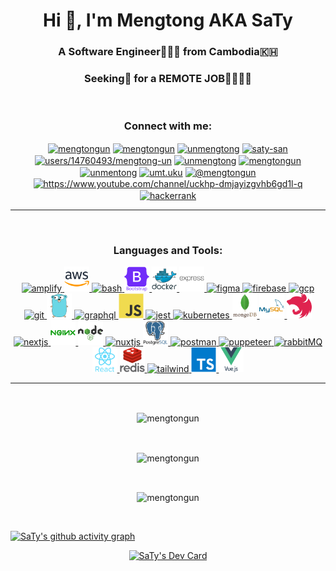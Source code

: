 
<!-- Third Update 01/10/23  -->
 
<!-- Introduction Section  -->
 
<h1 align="center">Hi 👋, I'm Mengtong AKA SaTy</h1>
<h3 align="center">A Software Engineer👨🏻‍💻 from Cambodia🇰🇭</h3>
<h3 align="center">Seeking🔎 for a REMOTE JOB👨🏻‍💻🛜 </h3>
<br>
<!--
<p align="center"> <img src="https://komarev.com/ghpvc/?username=mengtongun&label=Profile%20views&color=0e75b6&style=flat" alt="mengtongun" /> </p>

<p align="center"> <a href="https://github.com/ryo-ma/github-profile-trophy"><img src="https://github-profile-trophy.vercel.app/?username=mengtongun&theme=darkhub" alt="mengtongun" /></a> </p>

-->
<br>


- 📫 How to reach me **unmengtong@gmail.com**

- 📄 Know about my experiences [LinkedIn](https://www.linkedin.com/in/saty-san) or [Resume](https://twentynine.click)

- ⚡ Fun fact **I love adventuring, exploring, reading, meditating, cycling, and photography.**

<hr>
<br>
<!-- Social Section -->

<h3 align="center">Connect with me:</h3>
<p align="center">
<a href="https://codepen.io/mengtongun" target="blank"><img align="center" src="https://raw.githubusercontent.com/rahuldkjain/github-profile-readme-generator/master/src/images/icons/Social/codepen.svg" alt="mengtongun" height="30" width="40" /></a>
<a href="https://dev.to/mengtongun" target="blank"><img align="center" src="https://cdn.jsdelivr.net/npm/simple-icons@3.0.1/icons/dev-dot-to.svg" alt="mengtongun" height="30" width="40" /></a>
<a href="https://twitter.com/unmengtong" target="blank"><img align="center" src="https://raw.githubusercontent.com/rahuldkjain/github-profile-readme-generator/master/src/images/icons/Social/twitter.svg" alt="unmengtong" height="30" width="40" /></a>
<a href="https://linkedin.com/in/saty-san" target="blank"><img align="center" src="https://raw.githubusercontent.com/rahuldkjain/github-profile-readme-generator/master/src/images/icons/Social/linked-in-alt.svg" alt="saty-san" height="30" width="40" /></a>
<a href="https://stackoverflow.com/users/14760493/mengtong-un" target="blank"><img align="center" src="https://raw.githubusercontent.com/rahuldkjain/github-profile-readme-generator/master/src/images/icons/Social/stack-overflow.svg" alt="users/14760493/mengtong-un" height="30" width="40" /></a>
<a href="https://codesandbox.com/unmengtong" target="blank"><img align="center" src="https://cdn.jsdelivr.net/npm/simple-icons@3.0.1/icons/codesandbox.svg" alt="unmengtong" height="30" width="40" /></a>
<a href="https://kaggle.com/mengtongun" target="blank"><img align="center" src="https://raw.githubusercontent.com/rahuldkjain/github-profile-readme-generator/master/src/images/icons/Social/kaggle.svg" alt="mengtongun" height="30" width="40" /></a>
<a href="https://fb.com/unmengtong" target="blank"><img align="center" src="https://raw.githubusercontent.com/rahuldkjain/github-profile-readme-generator/master/src/images/icons/Social/facebook.svg" alt="unmentong" height="30" width="40" /></a>
<a href="https://instagram.com/umt.uku" target="blank"><img align="center" src="https://raw.githubusercontent.com/rahuldkjain/github-profile-readme-generator/master/src/images/icons/Social/instagram.svg" alt="umt.uku" height="30" width="40" /></a>
<a href="https://medium.com/@mengtongun" target="blank"><img align="center" src="https://raw.githubusercontent.com/rahuldkjain/github-profile-readme-generator/master/src/images/icons/Social/medium.svg" alt="@mengtongun" height="30" width="40" /></a>
<a href="https://www.youtube.com/channel/UCKhP-dMJaYizGvHB6gd1L-Q" target="blank"><img align="center" src="https://raw.githubusercontent.com/rahuldkjain/github-profile-readme-generator/master/src/images/icons/Social/youtube.svg" alt="https://www.youtube.com/channel/uckhp-dmjayizgvhb6gd1l-q" height="30" width="40" /></a>
<a href="https://www.hackerrank.com/unmengtong" target="blank"><img align="center" src="https://raw.githubusercontent.com/rahuldkjain/github-profile-readme-generator/master/src/images/icons/Social/hackerrank.svg" alt="hackerrank" height="30" width="40" /></a>
</p>

<hr>
<br>

<!-- Technology Section -->

<h3 align="center">Languages and Tools:</h3>
<p align="center"> <a href="https://aws.amazon.com/amplify/" target="_blank" rel="noreferrer"> <img src="https://docs.amplify.aws/assets/logo-dark.svg" alt="amplify" width="40" height="40"/> </a> <a href="https://aws.amazon.com" target="_blank" rel="noreferrer"> <img src="https://raw.githubusercontent.com/devicons/devicon/master/icons/amazonwebservices/amazonwebservices-original-wordmark.svg" alt="aws" width="40" height="40"/> </a> <a href="https://www.gnu.org/software/bash/" target="_blank" rel="noreferrer"> <img src="https://www.vectorlogo.zone/logos/gnu_bash/gnu_bash-icon.svg" alt="bash" width="40" height="40"/> </a> <a href="https://getbootstrap.com" target="_blank" rel="noreferrer"> <img src="https://raw.githubusercontent.com/devicons/devicon/master/icons/bootstrap/bootstrap-plain-wordmark.svg" alt="bootstrap" width="40" height="40"/> </a> <a href="https://www.docker.com/" target="_blank" rel="noreferrer"> <img src="https://raw.githubusercontent.com/devicons/devicon/master/icons/docker/docker-original-wordmark.svg" alt="docker" width="40" height="40"/> </a> <a href="https://expressjs.com" target="_blank" rel="noreferrer"> <img src="https://raw.githubusercontent.com/devicons/devicon/master/icons/express/express-original-wordmark.svg" alt="express" width="40" height="40"/> </a> <a href="https://www.figma.com/" target="_blank" rel="noreferrer"> <img src="https://www.vectorlogo.zone/logos/figma/figma-icon.svg" alt="figma" width="40" height="40"/> </a> <a href="https://firebase.google.com/" target="_blank" rel="noreferrer"> <img src="https://www.vectorlogo.zone/logos/firebase/firebase-icon.svg" alt="firebase" width="40" height="40"/> </a> <a href="https://cloud.google.com" target="_blank" rel="noreferrer"> <img src="https://www.vectorlogo.zone/logos/google_cloud/google_cloud-icon.svg" alt="gcp" width="40" height="40"/> </a> <a href="https://git-scm.com/" target="_blank" rel="noreferrer"> <img src="https://www.vectorlogo.zone/logos/git-scm/git-scm-icon.svg" alt="git" width="40" height="40"/> </a> <a href="https://golang.org" target="_blank" rel="noreferrer"> <img src="https://raw.githubusercontent.com/devicons/devicon/master/icons/go/go-original.svg" alt="go" width="40" height="40"/> </a> <a href="https://graphql.org" target="_blank" rel="noreferrer"> <img src="https://www.vectorlogo.zone/logos/graphql/graphql-icon.svg" alt="graphql" width="40" height="40"/> </a> <a href="https://developer.mozilla.org/en-US/docs/Web/JavaScript" target="_blank" rel="noreferrer"> <img src="https://raw.githubusercontent.com/devicons/devicon/master/icons/javascript/javascript-original.svg" alt="javascript" width="40" height="40"/> </a> <a href="https://jestjs.io" target="_blank" rel="noreferrer"> <img src="https://www.vectorlogo.zone/logos/jestjsio/jestjsio-icon.svg" alt="jest" width="40" height="40"/> </a> <a href="https://kubernetes.io" target="_blank" rel="noreferrer"> <img src="https://www.vectorlogo.zone/logos/kubernetes/kubernetes-icon.svg" alt="kubernetes" width="40" height="40"/> </a> <a href="https://www.mongodb.com/" target="_blank" rel="noreferrer"> <img src="https://raw.githubusercontent.com/devicons/devicon/master/icons/mongodb/mongodb-original-wordmark.svg" alt="mongodb" width="40" height="40"/> </a> <a href="https://www.mysql.com/" target="_blank" rel="noreferrer"> <img src="https://raw.githubusercontent.com/devicons/devicon/master/icons/mysql/mysql-original-wordmark.svg" alt="mysql" width="40" height="40"/> </a> <a href="https://nestjs.com/" target="_blank" rel="noreferrer"> <img src="https://raw.githubusercontent.com/devicons/devicon/master/icons/nestjs/nestjs-original.svg" alt="nestjs" width="40" height="40"/> </a> <a href="https://nextjs.org/" target="_blank" rel="noreferrer"> <img src="https://cdn.worldvectorlogo.com/logos/nextjs-2.svg" alt="nextjs" width="40" height="40"/> </a> <a href="https://www.nginx.com" target="_blank" rel="noreferrer"> <img src="https://raw.githubusercontent.com/devicons/devicon/master/icons/nginx/nginx-original.svg" alt="nginx" width="40" height="40"/> </a> <a href="https://nodejs.org" target="_blank" rel="noreferrer"> <img src="https://raw.githubusercontent.com/devicons/devicon/master/icons/nodejs/nodejs-original-wordmark.svg" alt="nodejs" width="40" height="40"/> </a> <a href="https://nuxtjs.org/" target="_blank" rel="noreferrer"> <img src="https://www.vectorlogo.zone/logos/nuxtjs/nuxtjs-icon.svg" alt="nuxtjs" width="40" height="40"/> </a> <a href="https://www.postgresql.org" target="_blank" rel="noreferrer"> <img src="https://raw.githubusercontent.com/devicons/devicon/master/icons/postgresql/postgresql-original-wordmark.svg" alt="postgresql" width="40" height="40"/> </a> <a href="https://postman.com" target="_blank" rel="noreferrer"> <img src="https://www.vectorlogo.zone/logos/getpostman/getpostman-icon.svg" alt="postman" width="40" height="40"/> </a> <a href="https://github.com/puppeteer/puppeteer" target="_blank" rel="noreferrer"> <img src="https://www.vectorlogo.zone/logos/pptrdev/pptrdev-official.svg" alt="puppeteer" width="40" height="40"/> </a> <a href="https://www.rabbitmq.com" target="_blank" rel="noreferrer"> <img src="https://www.vectorlogo.zone/logos/rabbitmq/rabbitmq-icon.svg" alt="rabbitMQ" width="40" height="40"/> </a> <a href="https://reactjs.org/" target="_blank" rel="noreferrer"> <img src="https://raw.githubusercontent.com/devicons/devicon/master/icons/react/react-original-wordmark.svg" alt="react" width="40" height="40"/> </a> <a href="https://redis.io" target="_blank" rel="noreferrer"> <img src="https://raw.githubusercontent.com/devicons/devicon/master/icons/redis/redis-original-wordmark.svg" alt="redis" width="40" height="40"/> </a> <a href="https://tailwindcss.com/" target="_blank" rel="noreferrer"> <img src="https://www.vectorlogo.zone/logos/tailwindcss/tailwindcss-icon.svg" alt="tailwind" width="40" height="40"/> </a> <a href="https://www.typescriptlang.org/" target="_blank" rel="noreferrer"> <img src="https://raw.githubusercontent.com/devicons/devicon/master/icons/typescript/typescript-original.svg" alt="typescript" width="40" height="40"/> </a> <a href="https://vuejs.org/" target="_blank" rel="noreferrer"> <img src="https://raw.githubusercontent.com/devicons/devicon/master/icons/vuejs/vuejs-original-wordmark.svg" alt="vuejs" width="40" height="40"/> </a> </p>

<hr>
<br>
<!-- Badge Section -->
<p align="center"><img align="center" src="https://github-readme-stats.vercel.app/api/top-langs?username=mengtongun&show_icons=true&locale=en&layout=compact&theme=tokyonight" alt="mengtongun" /></p>

<br>

<p align="center"><img align="center" src="https://github-readme-stats.vercel.app/api?username=mengtongun&show_icons=true&locale=en&theme=tokyonight" alt="mengtongun" /></p>

<br>

<p align="center"><img align="center" src="https://github-readme-streak-stats.herokuapp.com/?user=mengtongun&theme=tokyonight" alt="mengtongun" /></p>

<br>

[![SaTy's github activity graph](https://github-readme-activity-graph.vercel.app/graph?username=mengtongun&theme=react-dark)](https://github.com/ashutosh00710/github-readme-activity-graph)

<p align="center"> 
<a href="https://app.daily.dev/mengtongun"><img src="https://api.daily.dev/devcards/e33fd3ac4eee45ce93cf177e832d6082.png?r=2t7" width="400" alt="SaTy's Dev Card"/></a>
</p>

